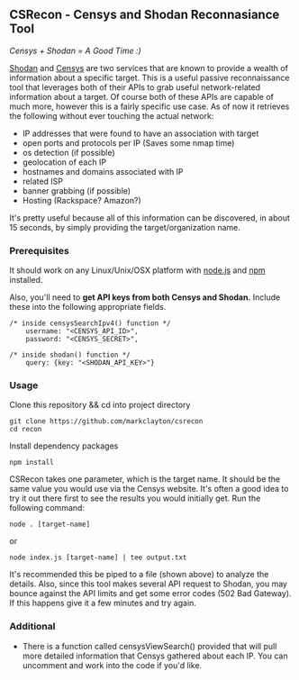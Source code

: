 ##  CSRecon - Censys and Shodan Reconnasiance Tool

_Censys + Shodan = A Good Time :)_

[Shodan](https://www.shodan.io/) and [Censys](https://censys.io/) are two services that are known to provide a wealth of information about a specific target. This is a useful passive reconnaissance tool that leverages both of their APIs to grab useful network-related information about a target. Of course both of these APIs are capable of much more, however this is a fairly specific use case. As of now it retrieves the following without ever touching the actual network:

- IP addresses that were found to have an association with target 
- open ports and protocols per IP (Saves some nmap time) 
- os detection (if possible)
- geolocation of each IP
- hostnames and domains associated with IP
- related ISP
- banner grabbing (if possible)
- Hosting (Rackspace? Amazon?)

It's pretty useful because all of this information can be discovered, in about 15 seconds, by simply providing the target/organization name. 

### Prerequisites
It should work on any Linux/Unix/OSX platform with [node.js](https://nodejs.org/) and [npm](https://www.npmjs.com/) installed. 

Also, you'll need to **get API keys from both Censys and Shodan.** Include these into the following appropriate fields. 

```
/* inside censysSearchIpv4() function */
    username: "<CENSYS_API_ID>",
    password: "<CENSYS_SECRET>",
    
/* inside shodan() function */
    query: {key: "<SHODAN_API_KEY>"}
```

### Usage
Clone this repository && cd into project directory
```
git clone https://github.com/markclayton/csrecon
cd recon
```
Install dependency packages
```
npm install
```
CSRecon takes one parameter, which is the target name. It should be the same value you would use via the Censys website. It's often a good idea to try it out there first to see the results you would initially get. Run the following command:
```
node . [target-name]
```
or 
```
node index.js [target-name] | tee output.txt
```
It's recommended this be piped to a file (shown above) to analyze the details. Also, since this tool makes several API request to Shodan, you may bounce against the API limits and get some error codes (502 Bad Gateway). If this happens give it a few minutes and try again. 

### Additional
- There is a function called censysViewSearch() provided that will pull more detailed information that Censys gathered about each IP. You can uncomment and work into the code if you'd like.
